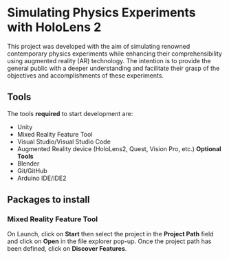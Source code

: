 # Simulating Physics Experiments with HoloLens 2
This project was developed with the aim of simulating renowned contemporary physics experiments while enhancing their comprehensibility using augmented reality (AR) technology. The intention is to provide the general public with a deeper understanding and facilitate their grasp of the objectives and accomplishments of these experiments.

## Tools
The tools **required** to start development are:
- Unity
- Mixed Reality Feature Tool
- Visual Studio/Visual Studio Code
- Augmented Reality device (HoloLens2, Quest, Vision Pro, etc.)
**Optional Tools**
- Blender
- Git/GitHub
- Arduino IDE/IDE2

## Packages to install
### Mixed Reality Feature Tool
On Launch, click on **Start** then select the project in the **Project Path** field and click on **Open** in the file explorer pop-up. Once the project path has been defined, click on **Discover Features**.
